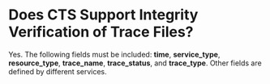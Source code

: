 # Does CTS Support Integrity Verification of Trace Files?<a name="cts_faq_008"></a>

Yes. The following fields must be included:  **time**,  **service\_type**,  **resource\_type**,  **trace\_name**,  **trace\_status**, and  **trace\_type**. Other fields are defined by different services.

